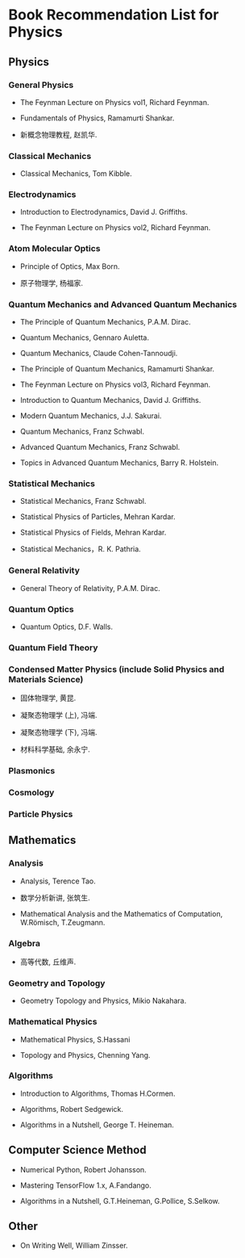 # Book Recommendation List for Physics

## Physics

### General Physics

* The Feynman Lecture on Physics vol1, Richard Feynman.

* Fundamentals of Physics, Ramamurti Shankar.

* 新概念物理教程, 赵凯华.

### Classical Mechanics

* Classical Mechanics, Tom Kibble.

### Electrodynamics

* Introduction to Electrodynamics, David J. Griffiths.

* The Feynman Lecture on Physics vol2, Richard Feynman.

### Atom Molecular Optics

* Principle of Optics, Max Born.

* 原子物理学, 杨福家.

### Quantum Mechanics and Advanced Quantum Mechanics

* The Principle of Quantum Mechanics, P.A.M. Dirac.

* Quantum Mechanics, Gennaro Auletta.

* Quantum Mechanics, Claude Cohen-Tannoudji.

* The Principle of Quantum Mechanics, Ramamurti Shankar.

* The Feynman Lecture on Physics vol3, Richard Feynman.

* Introduction to Quantum Mechanics, David J. Griffiths.

* Modern Quantum Mechanics, J.J. Sakurai.

* Quantum Mechanics, Franz Schwabl.

* Advanced Quantum Mechanics, Franz Schwabl.

* Topics in Advanced Quantum Mechanics, Barry R. Holstein.

### Statistical Mechanics

* Statistical Mechanics, Franz Schwabl.

* Statistical Physics of Particles, Mehran Kardar.

* Statistical Physics of Fields, Mehran Kardar.

* Statistical Mechanics，R. K. Pathria.

### General Relativity

* General Theory of Relativity, P.A.M. Dirac.

### Quantum Optics

* Quantum Optics, D.F. Walls.

### Quantum Field Theory

### Condensed Matter Physics (include Solid Physics and Materials Science)

* 固体物理学, 黄昆.

* 凝聚态物理学 (上), 冯端.

* 凝聚态物理学 (下), 冯端.

* 材料科学基础, 余永宁.

### Plasmonics

### Cosmology

### Particle Physics

## Mathematics

### Analysis

* Analysis, Terence Tao.

* 数学分析新讲, 张筑生.

* Mathematical Analysis and the Mathematics of Computation, W.Römisch, T.Zeugmann.

### Algebra

* 高等代数, 丘维声.

### Geometry and Topology

* Geometry Topology and Physics, Mikio Nakahara.

### Mathematical Physics

* Mathematical Physics, S.Hassani

* Topology and Physics, Chenning Yang.

### Algorithms

* Introduction to Algorithms, Thomas H.Cormen.

* Algorithms, Robert Sedgewick.

* Algorithms in a Nutshell, George T. Heineman.

## Computer Science Method

* Numerical Python, Robert Johansson.

* Mastering TensorFlow 1.x, A.Fandango.

* Algorithms in a Nutshell, G.T.Heineman, G.Pollice, S.Selkow.

## Other

* On Writing Well, William Zinsser.
